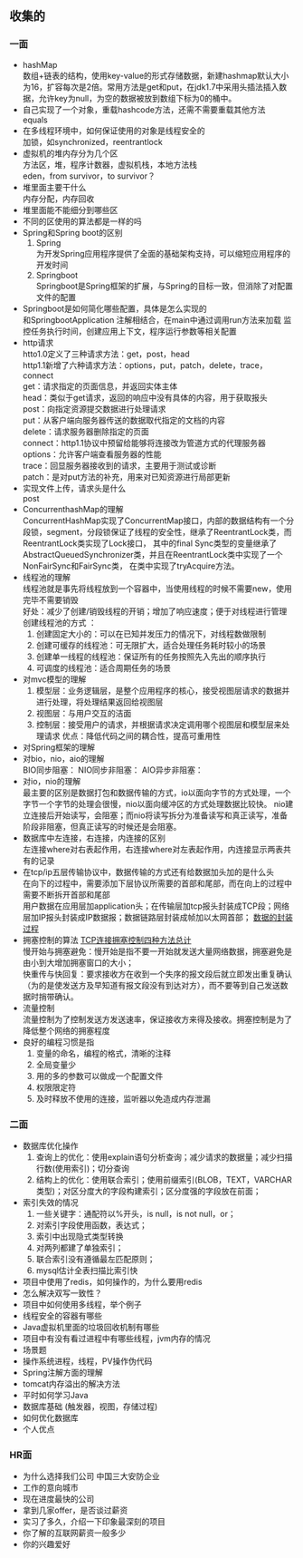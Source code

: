 ## 收集的
### 一面
- hashMap  
数组+链表的结构，使用key-value的形式存储数据，新建hashmap默认大小为16，扩容每次是2倍。常用方法是get和put，在jdk1.7中采用头插法插入数据，允许key为null，为空的数据被放到数组下标为0的桶中。
- 自己实现了一个对象，重载hashcode方法，还需不需要重载其他方法    
equals
- 在多线程环境中，如何保证使用的对象是线程安全的  
加锁，如synchronized，reentrantlock
- 虚拟机的堆内存分为几个区  
方法区，堆，程序计数器，虚拟机栈，本地方法栈  
eden，from survivor，to survivor？
- 堆里面主要干什么  
内存分配，内存回收  
- 堆里面能不能细分到哪些区
- 不同的区使用的算法都是一样的吗
- Spring和Spring boot的区别  
  1. Spring  
  为开发Spring应用程序提供了全面的基础架构支持，可以缩短应用程序的开发时间
  2. Springboot  
  Springboot是Spring框架的扩展，与Spring的目标一致，但消除了对配置文件的配置
- Springboot是如何简化哪些配置，具体是怎么实现的  
和SpringbootApplication 注解相结合，在main中通过调用run方法来加载 监控任务执行时间，创建应用上下文，程序运行参数等相关配置
- http请求  
htto1.0定义了三种请求方法：get，post，head  
http1.1新增了六种请求方法：options，put，patch，delete，trace，connect  
get：请求指定的页面信息，并返回实体主体  
head：类似于get请求，返回的响应中没有具体的内容，用于获取报头  
post：向指定资源提交数据进行处理请求  
put：从客户端向服务器传送的数据取代指定的文档的内容  
delete：请求服务器删除指定的页面  
connect：http1.1协议中预留给能够将连接改为管道方式的代理服务器  
options：允许客户端查看服务器的性能  
trace：回显服务器接收到的请求，主要用于测试或诊断  
patch：是对put方法的补充，用来对已知资源进行局部更新  
- 实现文件上传，请求头是什么  
post
- ConcurrenthashMap的理解  
ConcurrentHashMap实现了ConcurrentMap接口，内部的数据结构有一个分段锁，segment，分段锁保证了线程的安全性，继承了ReentrantLock类，而ReentrantLock类实现了Lock接口，
其中的final Sync类型的变量继承了AbstractQueuedSynchronizer类，并且在ReentrantLock类中实现了一个NonFairSync和FairSync类，
在类中实现了tryAcquire方法。
- 线程池的理解  
线程池就是事先将线程放到一个容器中，当使用线程的时候不需要new，使用完毕不需要销毁  
好处：减少了创建/销毁线程的开销；增加了响应速度；便于对线程进行管理  
创建线程池的方式 ：  
  1. 创建固定大小的：可以在已知并发压力的情况下，对线程数做限制
  2. 创建可缓存的线程池：可无限扩大，适合处理任务耗时较小的场景
  3. 创建单一线程的线程池：保证所有的任务按照先入先出的顺序执行
  4. 可调度的线程池：适合周期任务的场景
- 对mvc模型的理解  
  1. 模型层：业务逻辑层，是整个应用程序的核心，接受视图层请求的数据并进行处理，将处理结果返回给视图层
  2. 视图层：与用户交互的洁面
  3. 控制层：接受用户的请求，并根据请求决定调用哪个视图层和模型层来处理请求
  优点：降低代码之间的耦合性，提高可重用性
- 对Spring框架的理解
- 对bio，nio，aio的理解  
BIO同步阻塞：
NIO同步非阻塞：
AIO异步非阻塞：
- 对io，nio的理解  
最主要的区别是数据打包和数据传输的方式，io以面向字节的方式处理，一个字节一个字节的处理会很慢，nio以面向缓冲区的方式处理数据比较快。
nio建立连接后开始读写，会阻塞；而nio将读写拆分为准备读写和真正读写，准备阶段非阻塞，但真正读写的时候还是会阻塞。
- 数据库中左连接，右连接，内连接的区别  
左连接where对右表起作用，右连接where对左表起作用，内连接显示两表共有的记录
- 在tcp/ip五层传输协议中，数据传输的方式还有给数据加头加的是什么头  
在向下的过程中，需要添加下层协议所需要的首部和尾部，而在向上的过程中需要不断拆开首部和尾部  
用户数据在应用层加application头；在传输层加tcp报头封装成TCP段；网络层加IP报头封装成IP数据报；数据链路层封装成帧加以太网首部；
[数据的封装过程](https://gss0.bdstatic.com/-4o3dSag_xI4khGkpoWK1HF6hhy/baike/c0%3Dbaike92%2C5%2C5%2C92%2C30/sign=0a663605dc09b3deffb2ec3aadd607e4/b151f8198618367a869ceeb023738bd4b31ce542.jpg)
- 拥塞控制的算法 [TCP连接拥塞控制四种方法总计](https://blog.csdn.net/qq_26896213/article/details/84594060)  
慢开始与拥塞避免：慢开始是指不要一开始就发送大量网络数据，拥塞避免是由小到大增加拥塞窗口的大小；  
快重传与快回复：要求接收方在收到一个失序的报文段后就立即发出重复确认（为的是使发送方及早知道有报文段没有到达对方），而不要等到自己发送数据时捎带确认。
- 流量控制  
流量控制为了控制发送方发送速率，保证接收方来得及接收。拥塞控制是为了降低整个网络的拥塞程度
- 良好的编程习惯是指  
  1. 变量的命名，编程的格式，清晰的注释
  2. 全局变量少
  3. 用的多的参数可以做成一个配置文件
  4. 权限限定符
  5. 及时释放不使用的连接，监听器以免造成内存泄漏

### 二面
- 数据库优化操作  
  1. 查询上的优化：使用explain语句分析查询；减少请求的数据量；减少扫描行数(使用索引)；切分查询  
  2. 结构上的优化：使用联合索引；使用前缀索引(BLOB，TEXT，VARCHAR类型)；对区分度大的字段构建索引；区分度强的字段放在前面；  
- 索引失效的情况
  1. 一些关键字：通配符以%开头，is null，is not null，or；
  2. 对索引字段使用函数，表达式；
  3. 索引中出现隐式类型转换
  4. 对两列都建了单独索引；
  5. 联合索引没有遵循最左匹配原则；
  6. mysql估计全表扫描比索引快
- 项目中使用了redis，如何操作的，为什么要用redis
- 怎么解决双写一致性？
- 项目中如何使用多线程，举个例子
- 线程安全的容器有哪些
- Java虚拟机里面的垃圾回收机制有哪些
- 项目中有没有看过进程中有哪些线程，jvm内存的情况
- 场景题
- 操作系统进程，线程，PV操作伪代码
- Spring注解方面的理解
- tomcat内存溢出的解决方法
- 平时如何学习Java
- 数据库基础 (触发器，视图，存储过程)
- 如何优化数据库
- 个人优点

### HR面
- 为什么选择我们公司  中国三大安防企业
- 工作的意向城市
- 现在进度最快的公司
- 拿到几家offer，是否谈过薪资
- 实习了多久，介绍一下印象最深刻的项目
- 你了解的互联网薪资一般多少
- 你的兴趣爱好
